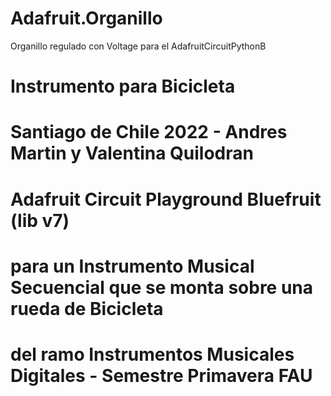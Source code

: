 # Adafruit.Organillo
Organillo regulado con Voltage para el AdafruitCircuitPythonB

# Instrumento para Bicicleta

# Santiago de Chile 2022 - Andres Martin y Valentina Quilodran
# Adafruit Circuit Playground Bluefruit (lib v7)
# para un Instrumento Musical Secuencial que se monta sobre una rueda de Bicicleta
# del ramo Instrumentos Musicales Digitales - Semestre Primavera FAU
